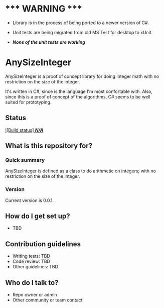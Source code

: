 # *** WARNING ***

- Library is in the process of being ported to a newer version of C#.

- Unit tests are being migrated from old MS Test for desktop to xUnit.

- ***None of the unit tests are working***

# AnySizeInteger

AnySizeInteger is a proof of concept library
for doing integer math with no restriction
on the size of the integer.

It's written in C#, since is the language I'm
most confortable with.
Also, since this is a proof of concept of
the algorithms, C# seems to be well suited
for prototyping. 

## Status

[![Build status] ***N/A***]()

## What is this repository for? ###

### Quick summary

AnySizeInteger is defined as a class to do 
arithmetic on integers; 
with no restriction on the size of the integer. 

### Version

Current version is 0.0.1.

## How do I get set up? ###

* TBD

## Contribution guidelines ###

* Writing tests: TBD
* Code review: TBD
* Other guidelines: TBD

## Who do I talk to? ###

* Repo owner or admin
* Other community or team contact